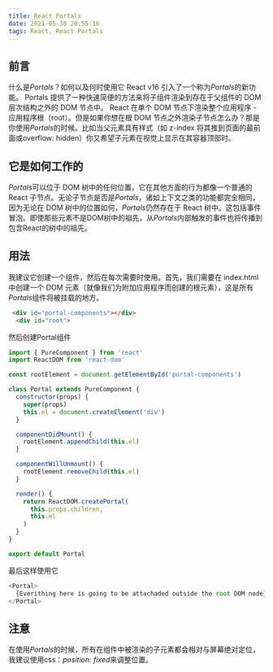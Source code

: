 ```yaml
---
title: React Portals
date: 2021-05-30 20:55:16
tags: React, React Portals
---
```


## 前言

什么是*Portals*？如何以及何时使用它
React v16 引入了一个称为*Portals*的新功能。 Portals 提供了一种快速简便的方法来将子组件渲染到存在于父组件的 DOM 层次结构之外的 DOM 节点中。 React 在单个 DOM 节点下渲染整个应用程序 - 应用程序根（root）。但是如果你想在根 DOM 节点之外渲染子节点怎么办？那是你使用*Portals*的时候。比如当父元素具有样式（如 z-index 将其推到页面的最前面或overflow: hidden）你又希望子元素在视觉上显示在其容器顶部时。

## 它是如何工作的
*Portals*可以位于 DOM 树中的任何位置，它在其他方面的行为都像一个普通的 React 子节点。无论子节点是否是*Portals*，诸如上下文之类的功能都完全相同，因为无论在 DOM 树中的位置如何，*Portals*仍然存在于 React 树中。这包括事件冒泡。即使那些元素不是DOM树中的祖先，从*Portals*内部触发的事件也将传播到包含React的树中的祖先。

## 用法
我建议它创建一个组件，然后在每次需要时使用。首先，我们需要在 index.html 中创建一个 DOM 元素（就像我们为附加应用程序而创建的根元素），这是所有*Portals*组件将被挂载的地方。

```html
 <div id="portal-components"></div>
  <div id="root">
```

然后创建Portal组件

```js
import { PureComponent } from 'react'
import ReactDOM from 'react-dom'

const rootElement = document.getElementById('portal-components')

class Portal extends PureComponent {
  constructor(props) {
    super(props)
    this.el = document.createElement('div')
  }

  componentDidMount() {
    rootElement.appendChild(this.el)
  }

  componentWillUnmount() {
    rootElement.removeChild(this.el)
  }

  render() {
    return ReactDOM.createPortal(
      this.props.children,
      this.el
    )
  }
}

export default Portal
```

最后这样使用它

```js
<Portal>
  {Everithing here is going to be attachaded outside the root DOM node}
</Portal>
```

## 注意
在使用*Portals*的时候，所有在<Portal>组件中被渲染的子元素都会相对与屏幕绝对定位，我建议使用css：*position: fixed*来调整位置。
